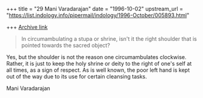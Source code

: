 +++
title = "29 Mani Varadarajan"
date = "1996-10-02"
upstream_url = "https://list.indology.info/pipermail/indology/1996-October/005893.html"

+++
[Archive link](https://list.indology.info/pipermail/indology/1996-October/005893.html)

> In circumambulating a stupa or shrine, isn't it the right shoulder that is
> pointed towards the sacred object?

Yes, but the shoulder is not the reason one circumambulates 
clockwise.  Rather, it is just to keep the holy shrine or deity
to the right of one's self at all times, as a sign of respect.
As is well known, the poor left hand is kept out of the way due
to its use for certain cleansing tasks.

Mani Varadarajan





